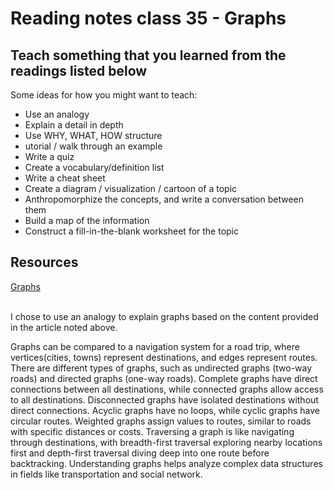 # Reading notes class 35 - Graphs

## Teach something that you learned from the readings listed below

Some ideas for how you might want to teach:

- Use an analogy
- Explain a detail in depth
- Use WHY, WHAT, HOW structure
- utorial / walk through an example
- Write a quiz
- Create a vocabulary/definition list
- Write a cheat sheet
- Create a diagram / visualization / cartoon of a topic
- Anthropomorphize the concepts, and write a conversation between them
- Build a map of the information
- Construct a fill-in-the-blank worksheet for the topic

## Resources

[Graphs](https://codefellows.github.io/common_curriculum/data_structures_and_algorithms/Code_401/class-35/resources/graphs.html)
<br/>
<br/>

I chose to use an analogy to explain graphs based on the content provided in the article noted above.
<br/>

Graphs can be compared to a navigation system for a road trip, where vertices(cities, towns) represent destinations, and edges represent routes. There are different types of graphs, such as undirected graphs (two-way roads) and directed graphs (one-way roads). Complete graphs have direct connections between all destinations, while connected graphs allow access to all destinations. Disconnected graphs have isolated destinations without direct connections. Acyclic graphs have no loops, while cyclic graphs have circular routes. Weighted graphs assign values to routes, similar to roads with specific distances or costs. Traversing a graph is like navigating through destinations, with breadth-first traversal exploring nearby locations first and depth-first traversal diving deep into one route before backtracking. Understanding graphs helps analyze complex data structures in fields like transportation and social network.
